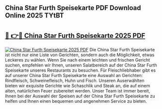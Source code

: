 ## China Star Furth Speisekarte PDF Download Online 2025 TYtBT

# <h2><a href="http://gcbhdgy.nevu.top/?p=China+Star+Furth+Speisekarte">🔗 👉🔴 China Star Furth Speisekarte 2025 PDF</a></h2>

[![China Star Furth Speisekarte 2025 PDF](https://i.imgur.com/dBaPXMq.png)](http://gcbhdgy.nevu.top/?p=China+Star+Furth+Speisekarte)
Die China Star Furth Speisekarte ist nicht nur eine Liste von Gerichten, sondern auch die Möglichkeit, etwas Leckeres zu wählen. Wenn Sie nach einem leichten und frischen Gericht suchen, empfehlen wir Ihnen, unseren Salatbereich auf der China Star Furth Speisekarte unseres Restaurants zu besuchen. Für Fleischliebhaber gibt es auf unserer China Star Furth Speisekarte eine Auswahl an Gerichten: Rindfleisch, Schweinefleisch, Huhn und Fisch. Unseren Auserwählten bieten wir exquisite Gerichte wie Schaschlik und Steak an, die auf einem alten, natürlichen Feuer zubereitet werden. Unser Team ist immer bereit, Ihnen bei der Auswahl der Speisen auf der China Star Furth Speisekarte zu helfen und Ihnen einen bequemen und angenehmen Service zu bieten.
